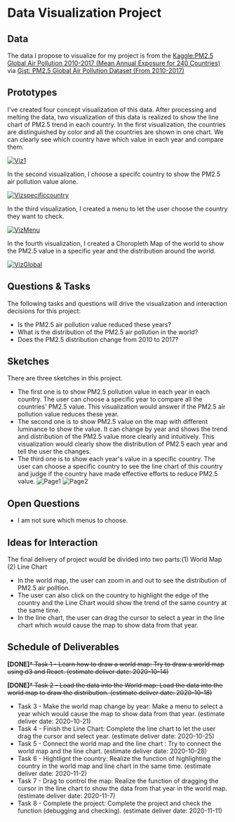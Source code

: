 # Data Visualization Project

## Data

The data I propose to visualize for my project is from the [Kaggle:PM2.5 Global Air Pollution 2010-2017 (Mean Annual Exposure for 240 Countries)](https://www.kaggle.com/kweinmeister/pm25-global-air-pollution-20102017) via  [Gist: PM2.5 Global Air Pollution Dataset (From 2010-2017)](https://gist.github.com/rioto9858/169d0de7a0e01e996ece1be53b1b79b9)

## Prototypes

I've created four concept visualization of this data. After processing and melting the data, two visualization of this data is realized to show the line chart of PM2.5 trend in each country.
In the first visualization, the countries are distinguished by color and all the countries are shown in one chart. We can clearly see which country have which value in each year and compare them.

[![Viz1](https://user-images.githubusercontent.com/49369552/94346090-5c13df80-fff8-11ea-9190-8db518ded736.png)](https://vizhub.com/rioto9858/b2a7232644da4eb18c2fb6ed690ef5b9)

In the second visualization, I choose a specifc country to show the PM2.5 air pollution value alone.

[![Vizspecificcountry](https://user-images.githubusercontent.com/49369552/94346277-7e5a2d00-fff9-11ea-9af3-62bef204e1b3.png)](https://vizhub.com/rioto9858/2d180c90d21148f9a241ffa110670845)

In the third visualization, I created a menu to let the user choose the country they want to check.

[![VizMenu](https://user-images.githubusercontent.com/49369552/95296371-ae4dcf80-0846-11eb-91f7-dabfee2f21f2.png)](https://vizhub.com/rioto9858/ecaaddfb735345189bd28722a3167731)

In the fourth visualization, I created a Choropleth Map of the world to show the PM2.5 value in a specific year and the distribution around the world.

[![VizGlobal](https://user-images.githubusercontent.com/49369552/95713455-94d8c900-0c34-11eb-9010-f0df4fce0599.png)](https://vizhub.com/rioto9858/8b93000aebda4b828985a428d19edade)

## Questions & Tasks

The following tasks and questions will drive the visualization and interaction decisions for this project:

 * Is the PM2.5 air pollution value reduced these years?
 * What is the distribution of the PM2.5 air pollution in the world? 
 * Does the PM2.5 distribution change from 2010 to 2017?

## Sketches

There are three sketches in this project.
* The first one is to show PM2.5 pollution value in each year in each country. The user can choose a specific year to compare all the countries' PM2.5 value. This visualization would answer if the PM2.5 air pollution value reduces these year.
* The second one is to show PM2.5 value on the map with different luminance to show the value. It can change by year and shows the trend and distribution of the PM2.5 value more clearly and intuitively. This visualization would clearly show the distribution of PM2.5 each year and tell the user the changes.
* The third one is to show each year's value in a specific country. The user can choose a specific country to see the line chart of this country and judge if the country have made effective efforts to reduce PM2.5 value.
![Page1](https://user-images.githubusercontent.com/49369552/94345692-caa36e00-fff5-11ea-8726-27dab6693e54.jpg)
![Page2](https://user-images.githubusercontent.com/49369552/94345964-6e414e00-fff7-11ea-8fc9-2d728157a3b5.jpg)

## Open Questions

* I am not sure which menus to choose.

## Ideas for Interaction

The final delivery of project would be divided into two parts:(1) World Map (2) Line Chart
* In the world map, the user can zoom in and out to see the distribution of PM2.5 air polltion.
* The user can also click on the country to highlight the edge of the country and the Line Chart would show the trend of the same country at the same time.
* In the line chart, the user can drag the cursor to select a year in the line chart which would cause the map to show data from that year.

## Schedule of Deliverables
      
**[DONE]**~~* Task 1 - Learn how to draw a world map: Try to draw a world map using d3 and React.  (estimate deliver date: 2020-10-14)~~

**[DONE]**~~* Task 2 - Load the data into the World map: Load the data into the world map to draw the distribution.  (estimate deliver date: 2020-10-18)~~  
* Task 3 - Make the world map change by year: Make a menu to select a year which would cause the map to show data from that year.  (estimate deliver date: 2020-10-21)  
* Task 4 - Finish the Line Chart: Complete the line chart to let the user drag the cursor and select year.  (estimate deliver date: 2020-10-25)  
* Task 5 - Connect the world map and the line chart : Try to connect the world map and the line chart.  (estimate deliver date: 2020-10-28)  
* Task 6 - Hightlignt the country: Realize the function of highlighting the country in the world map and line chart in the same time. (estimate deliver date: 2020-11-2)   
* Task 7 - Drag to control the map: Realize the function of dragging the cursor in the line chart to show the data from that year in the world map.  (estimate deliver date: 2020-11-7)   
* Task 8 - Complete the project: Complete the project and check the function (debugging and checking).  (estimate deliver date: 2020-11-11)  

